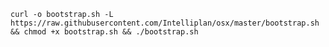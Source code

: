 `curl -o bootstrap.sh -L https://raw.githubusercontent.com/Intelliplan/osx/master/bootstrap.sh && chmod +x bootstrap.sh && ./bootstrap.sh`